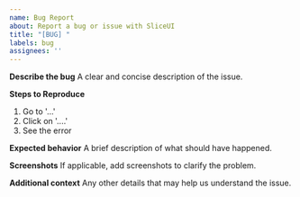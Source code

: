 ```yaml
---
name: Bug Report
about: Report a bug or issue with SliceUI
title: "[BUG] "
labels: bug
assignees: ''
---
```


**Describe the bug**
A clear and concise description of the issue.

**Steps to Reproduce**
1. Go to '...'
2. Click on '....'
3. See the error

**Expected behavior**
A brief description of what should have happened.

**Screenshots**
If applicable, add screenshots to clarify the problem.

**Additional context**
Any other details that may help us understand the issue.
